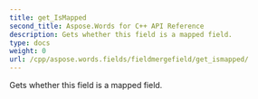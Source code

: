 ```yaml
---
title: get_IsMapped
second_title: Aspose.Words for C++ API Reference
description: Gets whether this field is a mapped field. 
type: docs
weight: 0
url: /cpp/aspose.words.fields/fieldmergefield/get_ismapped/
---
```


Gets whether this field is a mapped field. 


